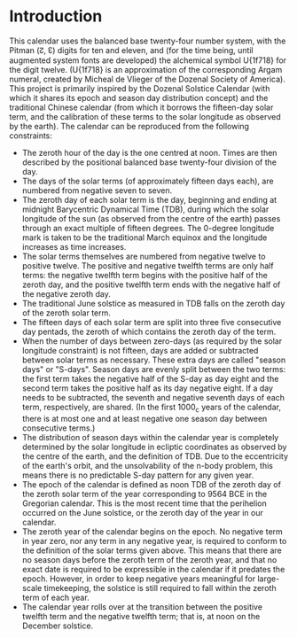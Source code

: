# Introduction
This calendar uses the balanced base twenty-four number system, with the Pitman (↊, ↋)
digits for ten and eleven, and (for the time being, until augmented system fonts are
developed) the alchemical symbol U{1f718} for the digit twelve. (U{1f718} is an
approximation of the corresponding Argam numeral, created by Micheal de Vlieger of the
Dozenal Society of America). This project is primarily inspired by the Dozenal Solstice
Calendar (with which it shares its epoch and season day distribution concept) and the
traditional Chinese calendar (from which it borrows the fifteen-day solar term, and the
calibration of these terms to the solar longitude as observed by the earth). The calendar
can be reproduced from the following constraints:

* The zeroth hour of the day is the one centred at noon. Times are then described by the
positional balanced base twenty-four division of the day.
* The days of the solar terms (of approximately fifteen days each), are numbered from
negative seven to seven.
* The zeroth day of each solar term is the day, beginning and ending at midnight
Barycentric Dynamical Time (TDB), during which the solar longitude of the sun (as observed
from the centre of the earth) passes through an exact multiple of fifteen degrees. The
0-degree longitude mark is taken to be the traditional March equinox and the longitude
increases as time increases.
* The solar terms themselves are numbered from negative twelve to positive twelve. The
positive and negative twelfth terms are only half terms: the negative twelfth term begins
with the positive half of the zeroth day, and the positive twelfth term ends with the
negative half of the negative zeroth day.
* The traditional June solstice as measured in TDB falls on the zeroth day of the zeroth
solar term.
* The fifteen days of each solar term are split into three five consecutive day pentads,
the zeroth of which contains the zeroth day of the term.
* When the number of days between zero-days (as required by the solar longitude constraint)
is not fifteen, days are added or subtracted between solar terms as necessary. These extra
days are called "season days" or "S-days". Season days are evenly split between the two
terms: the first term takes the negative half of the S-day as day eight and the second term
takes the positive half as its day negative eight. If a day needs to be subtracted, the
seventh and negative seventh days of each term, respectively, are shared. (In the first
1000<sub>c</sub> years of the calendar, there is at most one and at least negative one
season day between consecutive terms.)
* The distribution of season days within the calendar year is completely determined by the
solar longitude in ecliptic coordinates as observed by the centre of the earth, and the
definition of TDB. Due to the eccentricity of the earth's orbit, and the unsolvability of
the n-body problem, this means there is no predictable S-day pattern for any given year.
* The epoch of the calendar is defined as noon TDB of the zeroth day of the zeroth solar
term of the year corresponding to 9564 BCE in the Gregorian calendar. This is the most
recent time that the perihelion occurred on the June solstice, or the zeroth day of the
year in our calendar.
* The zeroth year of the calendar begins on the epoch. No negative term in year zero, nor
any term in any negative year, is required to conform to the definition of the solar terms
given above. This means that there are no season days before the zeroth term of the zeroth
year, and that no exact date is required to be expressible in the calendar if it predates
the epoch. However, in order to keep negative years meaningful for large-scale timekeeping,
the solstice is still required to fall within the zeroth term of each year.
* The calendar year rolls over at the transition between the positive twelfth term and the
negative twelfth term; that is, at noon on the December solstice.
